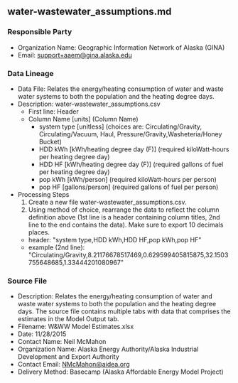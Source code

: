 ## water-wastewater_assumptions.md

### Responsible Party
  * Organization Name: Geographic Information Network of Alaska (GINA)
  * Email: support+aaem@gina.alaska.edu

### Data Lineage
  * Data File: Relates the energy/heating consumption of water and waste water systems to both the population and the heating degree days.
  * Description: water-wastewater_assumptions.csv
    * First line: Header
    * Column Name [units] (Column Name)
      * system type [unitless] (choices are: Circulating/Gravity, Circulating/Vacuum, Haul, Pressure/Gravity,Washeteria/Honey Bucket)
      * HDD kWh [kWh/heating degree day (F)] (required kiloWatt-hours per heating degree day)
      * HDD HF [kWh/heating degree day (F)] (required gallons of fuel per heating degree day)
      * pop kWh [kWh/person] (required kiloWatt-hours per person)
      * pop HF [gallons/person] (required gallons of fuel per person)
  * Processing Steps
    1. Create a new file water-wastewater_assumptions.csv.
    2. Using method of choice, rearrange the data to reflect the column definition above (1st line is a header containing column titles, 2nd line to the end contains the data). Make sure to export 10 decimals places.
      * header: "system type,HDD kWh,HDD HF,pop kWh,pop HF"
      * example (2nd line): "Circulating/Gravity,8.21176678517469,0.629599405815875,32.1503755648685,1.33444201080967"

### Source File
  * Description: Relates the energy/heating consumption of water and waste water systems to both the population and the heating degree days.  The source file contains multiple tabs with data that comprises the estimates in the Model Output tab.
  * Filename: W&WW Model Estimates.xlsx
  * Date: 11/28/2015
  * Contact Name: Neil McMahon
  * Organization Name: Alaska Energy Authority/Alaska Industrial Development and Export Authority
  * Contact Email: NMcMahon@aidea.org
  * Delivery Method: Basecamp (Alaska Affordable Energy Model Project)
